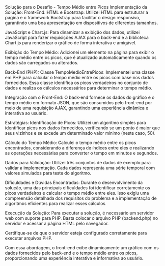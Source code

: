 
Solução para o Desafio - Tempo Médio entre Picos
Implementação da Solução:
Front-End:
HTML e Bootstrap: Utilizei HTML para estruturar a página e o framework Bootstrap para facilitar o design responsivo, garantindo uma boa apresentação em dispositivos de diferentes tamanhos.

JavaScript e Chart.js: Para dinamizar a exibição dos dados, utilizei JavaScript para fazer requisições AJAX para o back-end e a biblioteca Chart.js para renderizar o gráfico de forma interativa e amigável.

Exibição do Tempo Médio: Adicionei um elemento na página para exibir o tempo médio entre os picos, que é atualizado automaticamente quando os dados são carregados ou alterados.

Back-End (PHP):
Classe TempoMedioEntrePicos: Implementei uma classe em PHP para calcular o tempo médio entre os picos com base nos dados fornecidos. Essa classe identifica os picos verdadeiros no conjunto de dados e realiza os cálculos necessários para determinar o tempo médio.

Integração com o Front-End: O back-end fornece os dados do gráfico e o tempo médio em formato JSON, que são consumidos pelo front-end por meio de uma requisição AJAX, garantindo uma experiência dinâmica e interativa ao usuário.

Estratégias:
Identificação de Picos: Utilizei um algoritmo simples para identificar picos nos dados fornecidos, verificando se um ponto é maior que seus vizinhos e se excede um determinado valor mínimo (neste caso, 50).

Cálculo do Tempo Médio: Calculei o tempo médio entre os picos encontrados, considerando a diferença de índices entre eles e realizando as operações necessárias para converter o tempo em minutos e segundos.

Dados para Validação:
Utilizei três conjuntos de dados de exemplo para validar a implementação. Cada dados representa uma série temporal com valores simulados para teste do algoritmo.

Dificuldades e Dúvidas Encontradas:
Durante o desenvolvimento da solução, uma das principais dificuldades foi identificar corretamente os picos verdadeiros e calcular o tempo médio entre eles. Isso exigiu uma compreensão detalhada dos requisitos do problema e a implementação de algoritmos eficientes para realizar esses cálculos.

Execução da Solução:
Para executar a solução, é necessário um servidor web com suporte para PHP. Basta colocar o arquivo PHP (backend.php) no servidor e acessar a página HTML pelo navegador.

Certifique-se de que o servidor esteja configurado corretamente para executar arquivos PHP.

Com essa abordagem, o front-end exibe dinamicamente um gráfico com os dados fornecidos pelo back-end e o tempo médio entre os picos, proporcionando uma experiência interativa e informativa ao usuário.